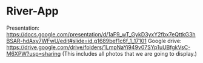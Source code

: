 # River-App
Presentation: https://docs.google.com/presentation/d/1aF9_wT_GykD3yxY2fbx7eQttkG3hBSAR-hdAxy7WFwU/edit#slide=id.g1689bef1c6f_1_17101
Google drive: https://drive.google.com/drive/folders/1LmpNaYi949v07SYp1uUBfgkVsC-M6XPW?usp=sharing
  (This includes all photos that we are going to display.)
